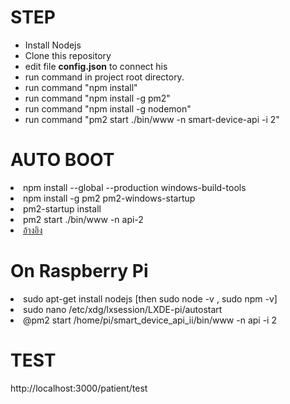 <h1>STEP</h1>
<ul>
<li> Install Nodejs</li>
<li> Clone this repository</li>
<li> edit file <b>config.json</b> to connect his</li>
<li> run command in project root directory. </li>
<li> run command  "npm install"
<li> run command  "npm install -g pm2"</li>
<li> run command  "npm install -g nodemon"</li>
<li> run command  "pm2 start ./bin/www -n smart-device-api -i 2"
</ul>
<h1>AUTO BOOT</h1>
<li>npm install --global --production windows-build-tools</li>
<li>npm install -g pm2 pm2-windows-startup</li>
<li>pm2-startup install</li>
<li>pm2 start ./bin/www -n api-2</li>
<li><a href="https://moremeng.in.th/2020/11/how-to-startup-nodejs-when-boot-windows-and-linux.html" target="_blank">อ้างอิง</a></li>

<h1>On Raspberry Pi</h2>
<li>sudo apt-get install nodejs [then sudo node -v , sudo npm -v]</li>
<li>sudo nano /etc/xdg/lxsession/LXDE-pi/autostart</li>
<li>@pm2 start /home/pi/smart_device_api_ii/bin/www -n api -i 2</li>
<h1>TEST</h1>
http://localhost:3000/patient/test